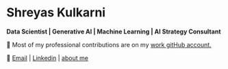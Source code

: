 # Shreyas Kulkarni

**Data Scientist | Generative AI | Machine Learning | AI Strategy Consultant**

🚀 Most of my professional contributions are on my [work gitHub account.](https://github.com/shreyas-indium)

📧 [Email](mailto:shreyask.contact@gmail.com) | [Linkedin](https://www.linkedin.com/in/helloshreyas/) | [about me](https://helloshreyas.com/me)
